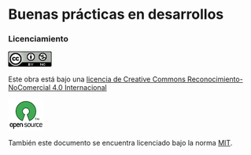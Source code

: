 # Buenas prácticas en desarrollos

### 

### 

### 

### 

### 

### 

### 

### 

### 

### 

### **Licenciamiento**



![](/assets/88x31.png)

Este obra está bajo una [licencia de Creative Commons Reconocimiento-NoComercial 4.0 Internacional](http://creativecommons.org/licenses/by-nc/4.0/)

![](/assets/OSI-logo_2.png)

También este documento se encuentra licenciado bajo la norma [MIT](https://es.wikipedia.org/wiki/Licencia_MIT).

